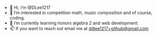 - 👋 Hi, I’m @DLee1217
- 👀 I’m interested in competition math, music composition and of course, coding.
- 🌱 I’m currently learning honors algebra 2 and web development.
- 📫 If you want to reach out email me at ddlee1217+github@gmail.com

<!---
DLee1217/DLee1217 is a ✨ special ✨ repository because its `README.md` (this file) appears on your GitHub profile.
You can click the Preview link to take a look at your changes.
--->
